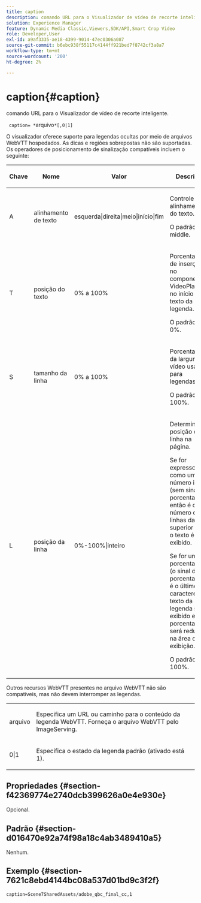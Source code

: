 ```yaml
---
title: caption
description: comando URL para o Visualizador de vídeo de recorte inteligente.
solution: Experience Manager
feature: Dynamic Media Classic,Viewers,SDK/API,Smart Crop Video
role: Developer,User
exl-id: a9af3335-ae18-4399-9014-47ec0306a087
source-git-commit: b6ebc938f55117c4144ff921bed7f8742cf3a8a7
workflow-type: tm+mt
source-wordcount: '200'
ht-degree: 2%

---
```


# caption{#caption}

comando URL para o Visualizador de vídeo de recorte inteligente.

` caption= *`arquivo`*[,0|1]`

O visualizador oferece suporte para legendas ocultas por meio de arquivos WebVTT hospedados. As dicas e regiões sobrepostas não são suportadas. Os operadores de posicionamento de sinalização compatíveis incluem o seguinte:

<table id="table_62D89A06EC9E4E7983D1F26A2C85A621"> 
 <thead> 
  <tr> 
   <th colname="col1" class="entry"> <p>Chave </p> </th> 
   <th colname="col2" class="entry"> <p>Nome </p> </th> 
   <th colname="col3" class="entry"> <p>Valor </p> </th> 
   <th colname="col4" class="entry"> <p>Descrição </p> </th> 
  </tr>
 </thead>
 <tbody> 
  <tr> 
   <td colname="col1"> <p> A </p> </td> 
   <td colname="col2"> <p>alinhamento de texto </p> </td> 
   <td colname="col3"> <p><span class="codeph"> esquerda|direita|meio|início|fim</span> </p> </td> 
   <td colname="col4"> <p> Controle o alinhamento do texto. </p> <p>O padrão é <span class="codeph"> middle</span>. </p> </td> 
  </tr> 
  <tr> 
   <td colname="col1"> <p>T </p> </td> 
   <td colname="col2"> <p>posição do texto </p> </td> 
   <td colname="col3"> <p> 0% a 100% </p> </td> 
   <td colname="col4"> <p> Porcentagem de inserção no componente VideoPlayer no início do texto da legenda. </p> <p>O padrão é 0%. </p> </td> 
  </tr> 
  <tr> 
   <td colname="col1"> <p>S </p> </td> 
   <td colname="col2"> <p>tamanho da linha </p> </td> 
   <td colname="col3"> <p> 0% a 100% </p> </td> 
   <td colname="col4"> <p> Porcentagem da largura do vídeo usada para legendas. </p> <p>O padrão é 100%. </p> </td> 
  </tr> 
  <tr> 
   <td colname="col1"> <p>L </p> </td> 
   <td colname="col2"> <p>posição da linha </p> </td> 
   <td colname="col3"> <p> 0%-100%|inteiro </p> </td> 
   <td colname="col4"> <p> Determina a posição da linha na página. </p> <p>Se for expresso como um número inteiro (sem sinal de porcentagem), então é o número de linhas da parte superior onde o texto é exibido. </p> <p>Se for uma porcentagem (o sinal de porcentagem é o último caractere), o texto da legenda será exibido e essa porcentagem será reduzida na área de exibição. </p> <p>O padrão é 100%. </p> </td> 
  </tr> 
 </tbody> 
</table>

Outros recursos WebVTT presentes no arquivo WebVTT não são compatíveis, mas não devem interromper as legendas.

<table id="table_A5BB1C08DA4B425DBD0356C7D3693E75"> 
 <tbody> 
  <tr> 
   <td colname="col1"> <p><span class="codeph"><span class="varname"> arquivo</span></span> </p> </td> 
   <td colname="col2"> <p> Especifica um URL ou caminho para o conteúdo da legenda WebVTT. Forneça o arquivo WebVTT pelo ImageServing. </p> </td> 
  </tr> 
  <tr> 
   <td colname="col1"> <p><span class="codeph"> 0|1</span> </p> </td> 
   <td colname="col2"> <p> Especifica o estado da legenda padrão (ativado está <span class="codeph"> 1</span>). </p> </td> 
  </tr> 
 </tbody> 
</table>

## Propriedades {#section-f42369774e2740dcb399626a0e4e930e}

Opcional.

## Padrão {#section-d016470e92a74f98a18c4ab3489410a5}

Nenhum.

## Exemplo {#section-7621c8ebd4144bc08a537d01bd9c3f2f}

```
caption=Scene7SharedAssets/adobe_qbc_final_cc,1
```
